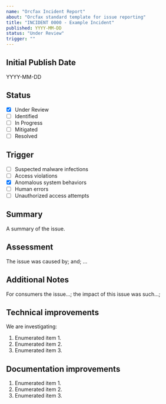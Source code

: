 ```yaml
---
name: "Orcfax Incident Report"
about: "Orcfax standard template for issue reporting"
title: "INCIDENT 0000 - Example Incident"
published: YYYY-MM-DD
status: "Under Review"
trigger: ""
---
```


## Initial Publish Date

YYYY-MM-DD

## Status

-   [x] Under Review
-   [ ] Identified
-   [ ] In Progress
-   [ ] Mitigated
-   [ ] Resolved

## Trigger

-   [ ] Suspected malware infections
-   [ ] Access violations
-   [x] Anomalous system behaviors
-   [ ] Human errors
-   [ ] Unauthorized access attempts

## Summary

A summary of the issue.

## Assessment

The issue was caused by; and; ...

## Additional Notes

For consumers the issue...; the impact of this issue was such...;

## Technical improvements

We are investigating:

1. Enumerated item 1.
1. Enumerated item 2.
1. Enumerated item 3.

## Documentation improvements

1. Enumerated item 1.
1. Enumerated item 2.
1. Enumerated item 3.

